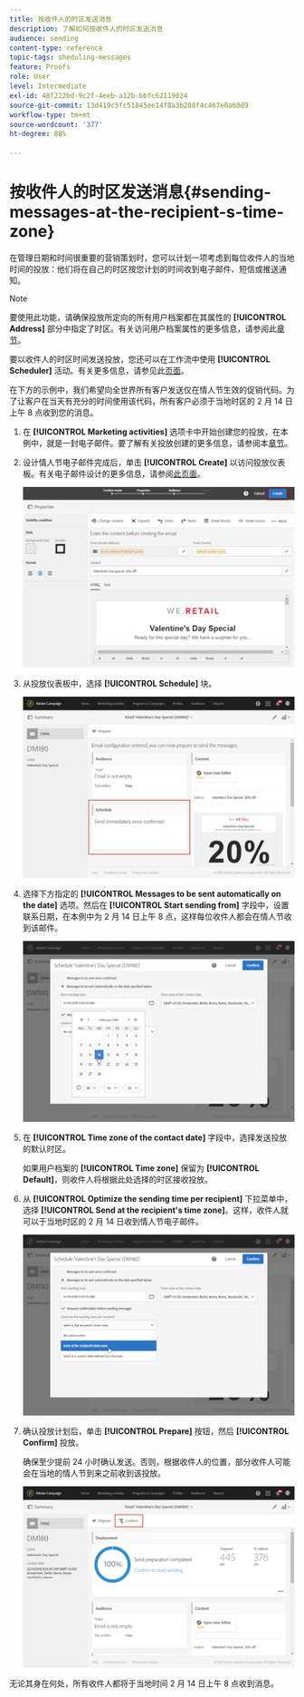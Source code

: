 ```yaml
---
title: 按收件人的时区发送消息
description: 了解如何按收件人的时区发送消息
audience: sending
content-type: reference
topic-tags: sheduling-messages
feature: Proofs
role: User
level: Intermediate
exl-id: 48f222bd-9c2f-4eeb-a12b-bbfc62119024
source-git-commit: 13d419c5fc51845ee14f8a3b288f4c467e0a60d9
workflow-type: tm+mt
source-wordcount: '377'
ht-degree: 88%

---
```


# 按收件人的时区发送消息{#sending-messages-at-the-recipient-s-time-zone}

在管理日期和时间很重要的营销策划时，您可以计划一项考虑到每位收件人的当地时间的投放：他们将在自己的时区按您计划的时间收到电子邮件、短信或推送通知。

>[!NOTE]
>
>要使用此功能，请确保投放所定向的所有用户档案都在其属性的 **[!UICONTROL Address]** 部分中指定了时区。有关访问用户档案属性的更多信息，请参阅此[章节](../../audiences/using/editing-profiles.md)。

要以收件人的时区时间发送投放，您还可以在工作流中使用 **[!UICONTROL Scheduler]** 活动。有关更多信息，请参见此[页面](../../automating/using/scheduler.md)。

在下方的示例中，我们希望向全世界所有客户发送仅在情人节生效的促销代码。为了让客户在当天有充分的时间使用该代码，所有客户必须于当地时区的 2 月 14 日上午 8 点收到您的消息。

1. 在 **[!UICONTROL Marketing activities]** 选项卡中开始创建您的投放，在本例中，就是一封电子邮件。要了解有关投放创建的更多信息，请参阅本[章节](../../channels/using/creating-an-email.md)。
1. 设计情人节电子邮件完成后，单击 **[!UICONTROL Create]** 以访问投放仪表板。有关电子邮件设计的更多信息，请参阅[此页面](../../designing/using/personalization.md#example-email-personalization)。

   ![](assets/send-time_opt_valentine_1.png)

1. 从投放仪表板中，选择 **[!UICONTROL Schedule]** 块。

   ![](assets/send-time_opt_valentine_2.png)

1. 选择下方指定的 **[!UICONTROL Messages to be sent automatically on the date]** 选项。然后在 **[!UICONTROL Start sending from]** 字段中，设置联系日期，在本例中为 2 月 14 日上午 8 点，这样每位收件人都会在情人节收到该邮件。

   ![](assets/send-time_opt_valentine.png)

1. 在 **[!UICONTROL Time zone of the contact date]** 字段中，选择发送投放的默认时区。

   如果用户档案的 **[!UICONTROL Time zone]** 保留为 **[!UICONTROL Default]**，则收件人将根据此处选择的时区接收投放。

1. 从 **[!UICONTROL Optimize the sending time per recipient]** 下拉菜单中，选择 **[!UICONTROL Send at the recipient's time zone]**。这样，收件人就可以于当地时区的 2 月 14 日收到情人节电子邮件。

   ![](assets/send-time_opt_valentine_3.png)

1. 确认投放计划后，单击 **[!UICONTROL Prepare]** 按钮，然后 **[!UICONTROL Confirm]** 投放。

   确保至少提前 24 小时确认发送。否则，根据收件人的位置，部分收件人可能会在当地的情人节到来之前收到该投放。

   ![](assets/send-time_opt_valentine_4.png)

无论其身在何处，所有收件人都将于当地时间 2 月 14 日上午 8 点收到消息。
